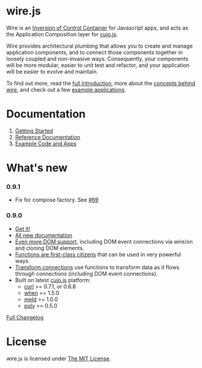# wire.js

Wire is an [Inversion of Control Container](http://martinfowler.com/articles/injection.html "Inversion of Control Containers and the Dependency Injection pattern") for Javascript apps, and acts as the Application Composition layer for [cujo.js](http://cujojs.com).

Wire provides architectural plumbing that allows you to create and manage application components, and to connect those components together in loosely coupled and non-invasive ways.  Consequently, your components will be more modular, easier to unit test and refactor, and your application will be easier to evolve and maintain.

To find out more, read the [full introduction](wire/blob/master/docs/introduction.md), more about the [concepts behind wire](wire/blob/master/docs/concepts.md), and check out a few [example applications](wire/blob/master/docs/introduction.md#example-apps).

# Documentation

1. [Getting Started](wire/blob/master/docs/get.md)
1. [Reference Documentation](wire/blob/master/docs/TOC.md)
1. [Example Code and Apps](wire/blob/master/docs/introduction.md#example-apps)

# What's new

### 0.9.1

* Fix for compose factory. See [#69](https://github.com/cujojs/wire/issues/69)

### 0.9.0

* [Get it!](wire/blob/master/docs/get.md)
* [All new documentation](wire/blob/master/docs/TOC.md)
* [Even more DOM support](wire/blob/master/docs/dom.md), including DOM event connections via wire/on and cloning DOM elements.
* [Functions are first-class citizens](wire/blob/master/docs/functions.md) that can be used in very powerful ways.
* [Transform connections](wire/blob/master/docs/connections.md#transform-connections) use functions to transform data as it flows through connections (including DOM event connections).
* Built on latest [cujo.js](http://cujojs.com) platform:
	* [curl](https://github.com/cujojs/curl) >= 0.7.1, or 0.6.8
	* [when](https://github.com/cujojs/when) >= 1.5.0
	* [meld](https://github.com/cujojs/meld) >= 1.0.0
	* [poly](https://github.com/cujojs/poly) >= 0.5.0

[Full Changelog](https://github.com/cujojs/wire/wiki/Changelog)

# License

wire.js is licensed under [The MIT License](http://www.opensource.org/licenses/mit-license.php).
